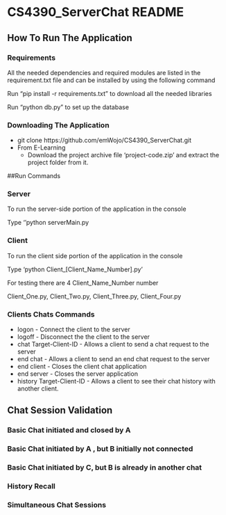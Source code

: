 # CS4390_ServerChat README
## How To Run The Application
### Requirements
All the needed dependencies and required modules  are listed in the requirement.txt file and can be installed by using the following command

Run “pip  install -r requirements.txt” to download all the needed libraries

Run “python db.py” to set up the database

### Downloading The Application
<ul>
<li>git clone https://github.com/emWojo/CS4390_ServerChat.git
<li>From E-Learning
  <ul>
<li>Download the project archive file ‘project-code.zip’ and extract the project folder from it.
  </ul>
</ul>

##Run Commands 

### Server
To run the server-side portion of the application in the console

Type ‘’python serverMain.py

### Client
To run the client side portion of the application in the console

Type ‘python Client_[Client_Name_Number].py’

For testing there are 4 Client_Name_Number number

Client_One.py, Client_Two.py, Client_Three.py, Client_Four.py

### Clients Chats Commands
<ul>
<li>logon - Connect the client to the server </li>
<li>logoff - Disconnect the the client to the server </li>
<li>chat Target-Client-ID - Allows a client to send a chat request to the server </li>
<li>end chat  - Allows a client to send an end chat request to the server </li>
<li>end client - Closes the client chat application </li>
<li>end server - Closes the server application </li>
<li>history Target-Client-ID - Allows a client to see their chat history with another client. </li>
</ul>

## Chat Session Validation

### Basic Chat initiated and closed by A

### Basic Chat initiated by A , but B initially not connected

### Basic Chat initiated by C, but B is already in another chat  

### History Recall

### Simultaneous Chat Sessions
